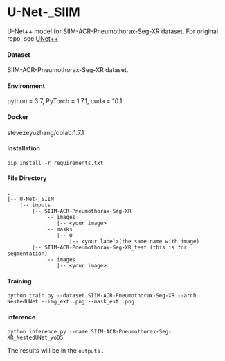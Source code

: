 # U-Net-_SIIM
U-Net++ model for SIIM-ACR-Pneumothorax-Seg-XR dataset. For original repo, see [UNet++](https://github.com/4uiiurz1/pytorch-nested-unet)

#### Dataset

SIIM-ACR-Pneumothorax-Seg-XR dataset.

#### Environment

python = 3.7, PyTorch = 1.7.1, cuda = 10.1

#### Docker

stevezeyuzhang/colab:1.7.1

#### Installation

```
pip install -r requirements.txt
```

#### File Directory
```
.
|-- U-Net-_SIIM
    |-- inputs
        |-- SIIM-ACR-Pneumothorax-Seg-XR
            |-- images
                |-- <your image>
            |-- masks
                |-- 0
                    |-- <your label>(the same name with image)
        |-- SIIM-ACR-Pneumothorax-Seg-XR_test (this is for segmentation)
            |-- images
                |-- <your image>

```
#### Training

```
python train.py --dataset SIIM-ACR-Pneumothorax-Seg-XR --arch NestedUNet --img_ext .png --mask_ext .png

```

#### inference

```
python inference.py --name SIIM-ACR-Pneumothorax-Seg-XR_NestedUNet_woDS

```
The results will be in the `outputs` .
